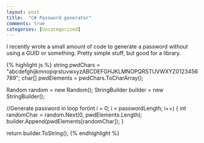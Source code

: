 ```yaml
---
layout: post
title:  "C# Password generator"
comments: true
categories: [Uncategorized]
---
```


I recently wrote a small amount of code to generate a password without using a GUID  or something. Pretty simple stuff, but good for a library.

{% highlight js %}
string pwdChars = "abcdefghijkmnopqrstuvwxyzABCDEFGHJKLMNOPQRSTUVWXYZ0123456789";
char[] pwdElements = pwdChars.ToCharArray();

Random random = new Random();
StringBuilder builder = new StringBuilder();

//Generate password in loop
for(int i = 0; i < passwordLength; i++)
{
	int randomChar = random.Next(0, pwdElements.Length);
	builder.Append(pwdElements[randomChar]);
}

return builder.ToString();
{% endhighlight %}